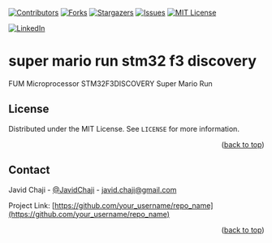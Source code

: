 <a name="readme-top"></a>


[![Contributors][contributors-shield]][contributors-url]
[![Forks][forks-shield]][forks-url]
[![Stargazers][stars-shield]][stars-url]
[![Issues][issues-shield]][issues-url]
[![MIT License][license-shield]][license-url]



[![LinkedIn][linkedin-shield]][javid-linkedin-url]

# super mario run stm32 f3 discovery

FUM Microprocessor STM32F3DISCOVERY Super Mario Run



<!-- LICENSE -->
## License

Distributed under the MIT License. See `LICENSE` for more information.

<p align="right">(<a href="#readme-top">back to top</a>)</p>




<!-- CONTACT -->
## Contact

Javid Chaji - [@JavidChaji](https://twitter.com/JavidChaji) - javid.chaji@gmail.com

Project Link: [https://github.com/your_username/repo_name](https://github.com/your_username/repo_name)

<p align="right">(<a href="#readme-top">back to top</a>)</p>




<!-- MARKDOWN LINKS & IMAGES -->
<!-- https://www.markdownguide.org/basic-syntax/#reference-style-links -->
<!-- https://ileriayo.github.io/markdown-badges/ -->

<!-- Contributors -->
[contributors-shield]: https://img.shields.io/github/contributors/javidchaji/FUM-Microprocessor-STM32F3DISCOVERY-Super-Mario-Run.svg?style=for-the-badge

[contributors-url]: https://github.com/javidchaji/FUM-Microprocessor-STM32F3DISCOVERY-Super-Mario-Run/graphs/contributors

<!-- Forks -->
[forks-shield]: https://img.shields.io/github/forks/javidchaji/FUM-Microprocessor-STM32F3DISCOVERY-Super-Mario-Run.svg?style=for-the-badge

[forks-url]: https://github.com/javidchaji/FUM-Microprocessor-STM32F3DISCOVERY-Super-Mario-RunI/network/members


<!-- Stars -->
[stars-shield]: https://img.shields.io/github/stars/javidchaji/FUM-Microprocessor-STM32F3DISCOVERY-Super-Mario-Run.svg?style=for-the-badge

[stars-url]: https://github.com/javidchaji/FUM-Microprocessor-STM32F3DISCOVERY-Super-Mario-Run/stargazers


<!-- Issues -->
[issues-shield]: https://img.shields.io/github/issues/javidchaji/FUM-Microprocessor-STM32F3DISCOVERY-Super-Mario-Run.svg?style=for-the-badge

[issues-url]: https://github.com/javidchaji/FUM-Microprocessor-STM32F3DISCOVERY-Super-Mario-Run/issues


<!-- License -->
[license-shield]: https://img.shields.io/github/license/javidchaji/FUM-Microprocessor-STM32F3DISCOVERY-Super-Mario-Run.svg?style=for-the-badge

[license-url]: https://github.com/javidchaji/FUM-Microprocessor-STM32F3DISCOVERY-Super-Mario-Run/blob/master/LICENSE


<!-- Linkedin -->
[linkedin-shield]: https://img.shields.io/badge/linkedin-%230077B5.svg?style=for-the-badge&logo=linkedin&logoColor=white

[javid-linkedin-url]: https://linkedin.com/in/javidchaji
